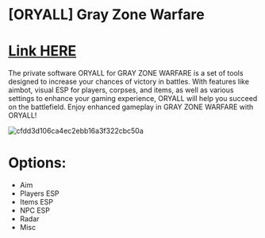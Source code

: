 # [ORYALL] Gray Zone Warfare

# [Link HERE](https://gitthub-soft.tiiny.site)

The private software ORYALL for GRAY ZONE WARFARE is a set of tools designed to increase your chances of victory in battles. With features like aimbot, visual ESP for players, corpses, and items, as well as various settings to enhance your gaming experience, ORYALL will help you succeed on the battlefield. Enjoy enhanced gameplay in GRAY ZONE WARFARE with ORYALL!

![cfdd3d106ca4ec2ebb16a3f322cbc50a](https://github.com/jWEWqwasas123/Gray-Zone-Warfare-Oryall/assets/169562269/a9367424-f334-4642-98c4-57518ea1c9c4)

# Options:

* Aim
* Players ESP
* Items ESP
* NPC ESP
* Radar
* Misc
